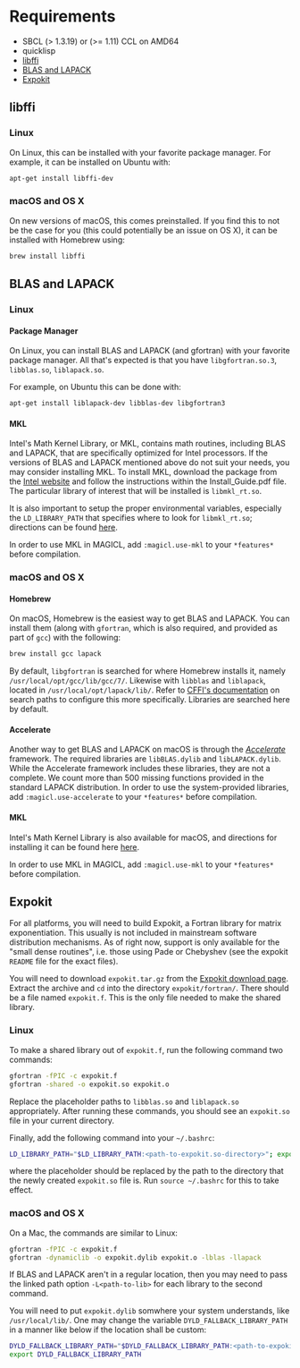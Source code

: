 # Requirements

 * SBCL (> 1.3.19) or (>= 1.11) CCL on AMD64
 * quicklisp
 * [libffi](#libffi)
 * [BLAS and LAPACK](#blas-and-lapack)
 * [Expokit](#expokit)

## libffi

### Linux

On Linux, this can be installed with your favorite package manager.
For example, it can be installed on Ubuntu with:

```bash
apt-get install libffi-dev
```

### macOS and OS X

On new versions of macOS, this comes preinstalled.
If you find this to not be the case for you (this could potentially be an issue on OS X),
it can be installed with Homebrew using:

```bash
brew install libffi
```

## BLAS and LAPACK

### Linux

#### Package Manager

On Linux, you can install BLAS and LAPACK (and gfortran) with your favorite package manager.
All that's expected is that you have `libgfortran.so.3`, `libblas.so`, `liblapack.so`.

For example, on Ubuntu this can be done with:

```bash
apt-get install liblapack-dev libblas-dev libgfortran3
```

#### MKL

Intel's Math Kernel Library, or MKL, contains math routines, including BLAS and LAPACK,
that are specifically optimized for Intel processors. If the versions of BLAS and LAPACK
mentioned above do not suit your needs, you may consider installing MKL. To install MKL,
download the package from the [Intel website](https://software.intel.com/en-us/mkl)
and follow the instructions within the Install_Guide.pdf file.
The particular library of interest that will be installed is `libmkl_rt.so`.

It is also important to setup the proper environmental variables, especially the `LD_LIBRARY_PATH`
that specifies where to look for `libmkl_rt.so`; directions can be found
[here](https://software.intel.com/en-us/mkl-linux-developer-guide-automating-the-process-of-setting-environment-variables).

In order to use MKL in MAGICL, add `:magicl.use-mkl` to your `*features*` before compilation.

### macOS and OS X

#### Homebrew

On macOS, Homebrew is the easiest way to get BLAS and LAPACK.
You can install them (along with `gfortran`, which is also required, and provided as part of `gcc`) with the following:

```bash
brew install gcc lapack
```

By default, `libgfortran` is searched for where Homebrew installs it,
namely `/usr/local/opt/gcc/lib/gcc/7/`. Likewise with `libblas` and `liblapack`,
located in `/usr/local/opt/lapack/lib/`.
Refer to [CFFI's documentation](https://common-lisp.net/project/cffi/manual/cffi-manual.html#g_t_002aforeign_002dlibrary_002ddirectories_002a)
on search paths to configure this more specifically. Libraries are searched here by default.

#### Accelerate

Another way to get BLAS and LAPACK on macOS is through the [_Accelerate_](https://developer.apple.com/documentation/accelerate) framework.
The required libraries are `libBLAS.dylib` and `libLAPACK.dylib`. While the Accelerate framework includes these libraries,
they are not a complete. We count more than 500 missing functions provided in the standard LAPACK distribution.
In order to use the system-provided libraries, add `:magicl.use-accelerate` to your `*features*` before compilation.

#### MKL

Intel's Math Kernel Library is also available for macOS, and directions for installing
it can be found here [here](https://software.intel.com/en-us/get-started-with-mkl-for-osx).

In order to use MKL in MAGICL, add `:magicl.use-mkl` to your `*features*` before compilation.

## Expokit

For all platforms, you will need to build Expokit, a Fortran library for matrix exponentiation. This usually is not included in mainstream software distribution mechanisms. As of right now, support is only available for the "small dense routines", i.e. those using Pade or Chebyshev (see the expokit `README` file for the exact files). 

You will need to download `expokit.tar.gz` from the [Expokit download page](https://www.maths.uq.edu.au/expokit/download.html). Extract the archive and `cd` into the directory `expokit/fortran/`. There should be a file named `expokit.f`. This is the only file needed to make the shared library.

### Linux

To make a shared library out of `expokit.f`, run the following command two commands: 

```bash
gfortran -fPIC -c expokit.f
gfortran -shared -o expokit.so expokit.o
```

Replace the placeholder paths to `libblas.so` and `liblapack.so` appropriately. After running these commands, you should see an `expokit.so` file in your current directory.

Finally, add the following command into your `~/.bashrc`:

```bash
LD_LIBRARY_PATH="$LD_LIBRARY_PATH:<path-to-expokit.so-directory>"; export LD_LIBRARY_PATH;
```

where the placeholder should be replaced by the path to the directory that the newly created `expokit.so` file is. Run `source ~/.bashrc` for this to take effect.

### macOS and OS X

On a Mac, the commands are similar to Linux:

```bash
gfortran -fPIC -c expokit.f
gfortran -dynamiclib -o expokit.dylib expokit.o -lblas -llapack
```

If BLAS and LAPACK aren't in a regular location, then you may need to pass the linked path option `-L<path-to-lib>` for each library to the second command.

You will need to put `expokit.dylib` somwhere your system understands, like `/usr/local/lib/`. One may change the variable `DYLD_FALLBACK_LIBRARY_PATH` in a manner like below if the location shall be custom:

```bash
DYLD_FALLBACK_LIBRARY_PATH="$DYLD_FALLBACK_LIBRARY_PATH:<path-to-expokit.dylib-directory>"
export DYLD_FALLBACK_LIBRARY_PATH
```
